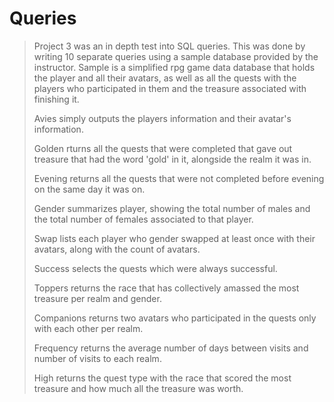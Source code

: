 # Queries

>Project 3 was an in depth test into SQL queries. 
>This was done by writing 10 separate queries using a sample database provided by the instructor.
>Sample is a simplified rpg game data database that holds the player and all their avatars, as well as all the quests with the players who participated in them and the treasure associated with finishing it.
>
>Avies simply outputs the players information and their avatar's information.
>
>Golden rturns all the quests that were completed that gave out treasure that had the word 'gold' in it, alongside the realm it was in.
>
>Evening returns all the quests that were not completed before evening on the same day it was on.
>
>Gender summarizes player, showing the total number of males and the total number of females associated to that player.
>
>Swap lists each player who gender swapped at least once with their avatars, along with the count of avatars.
>
>Success selects the quests which were always successful.
>
>Toppers returns the race that has collectively amassed the most treasure per realm and gender.
>
>Companions returns two avatars who participated in the quests only with each other per realm.
>
>Frequency returns the average number of days between visits and number of visits to each realm.
>
>High returns the quest type with the race that scored the most treasure and how much all the treasure was worth.
